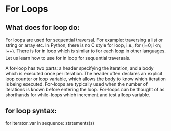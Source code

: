# For Loops
## What does for loop do:
For loops are used for sequential traversal. For example: traversing a list or string or array etc. In Python, there is no C style for loop, i.e., for (i=0; i<n; i++). There is for in loop which is similar to for each loop in other languages. Let us learn how to use for in loop for sequential traversals.

A for-loop has two parts: a header specifying the iteration, and a body which is executed once per iteration. The header often declares an explicit loop counter or loop variable, which allows the body to know which iteration is being executed. For-loops are typically used when the number of iterations is known before entering the loop. For-loops can be thought of as shorthands for while-loops which increment and test a loop variable.

 ## for loop syntax:
for iterator_var in sequence:
    statements(s)